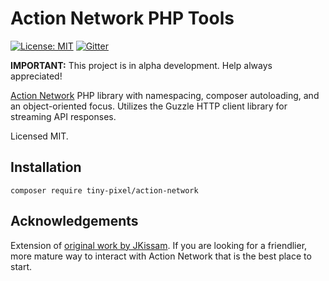 # Action Network PHP Tools
[![License: MIT](https://img.shields.io/badge/License-MIT-blue.svg)](https://opensource.org/licenses/MIT) [![Gitter](https://img.shields.io/badge/chat-on%20gitter-purple.svg)](https://gitter.im/Tiny-Pixel/Traefik-ify?utm_source=share-link&utm_medium=link&utm_campaign=share-link)

**IMPORTANT:** This project is in alpha development. Help always appreciated!

[Action Network](https://actionnetwork.org) PHP library with namespacing, composer autoloading, and an object-oriented focus.
Utilizes the Guzzle HTTP client library for streaming API responses.

Licensed MIT.

## Installation

`composer require tiny-pixel/action-network`

## Acknowledgements

Extension of [original work by JKissam](https://github.com/jkissam/actionnetwork). If you are looking for a friendlier, more mature way to interact with Action Network that is the best place to start.